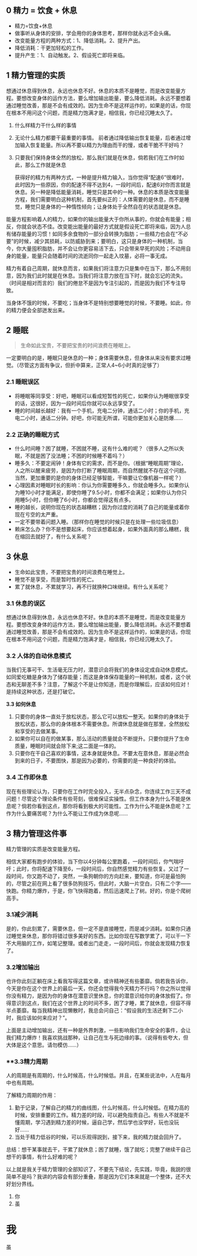 

##  0 精力 = 饮食 + 休息

- 精力=饮食+休息
- 做事听从身体的安排，学会用你的身体思考，那样你就永远不会头痛。
- 改变能量方程的两种方式：1、降低消耗。2、提升产出。
- 降低消耗：干更加轻松的工作。
- 提升产生：1、自动触发。2、假设死亡即将来临。

## 1 精力管理的实质

   想通过休息得到休息，永远也休息不好。休息的本质不是睡觉，而是改变能量方程。要想改变身体的运作方法，要么增加输出能量，要么降低消耗。永远不要想着通过睡觉改善，那是不会有成效的。因为生命不是这样运作的，如果是的话，你现在根本不用问这个问题，而是精力饱满才是，相信我，你已经沉睡太久了。

1. 什么样精力干什么样的事情
2. 无论什么精力都要干最重要的事情。 前者通过降低输出恢复能量，后者通过增加输入恢复能量。所以再不要以精力为理由而干的慢，或者干脆不干好吗？
3. 只要我们保持身体全然的放松，那么我们就是在休息，倘若我们在工作时如此，那么工作就是休息

   获得好的精力有两种方式，一种是提升精力输入，当你觉得“配速6”很难时，此时因为一些原因，你的配速不得不达到4，一段时间后，配速6对你而言就是休息。另一种是降低能量消耗，睡觉只是其中的一种。休息的本质是改变能量方程，我们需要明白这种机制，首先要纠正的：人体需要的是休息，而不是睡觉，睡觉只是身体的一种惰性倾向；让身体处于全然自在的状态就是休息。

​    能量方程影响着人的精力，如果你的输出能量大于你所从事的，你就会有能量；相反，你就会状态不佳。改变能出能量的最好方式就是假设死亡即将来临，因为人总有储存能量的习惯！如同多余食物的一部分会转换为脂肪；一些精力也会在“不必要”的时候，减少其损耗，以防威胁到来；要明白，这只是身体的一种机制，当今，你大量囤积脂肪，并不会让你更容易活下去，只会带来早死的风险；不动用自身的能量，能量只会随着时间的流逝同你一起走入坟墓，必将一事无成。

精力有着自己周期，就休息而言，如果我们将注意力只是集中在当下，那么不用刻意，因为我们此时就是在休息。当我们将注意力放在当下时，就会忘记的流失。（时间是相对而言的）我们的倦怠不是因为专注引起的，而是因为我们不专注导致。

当身体不饿的时候，不要吃；当身体不是特别想要睡觉的时候，不要睡。如此，你的精力便会全部迸发出来。

##  **2 睡眠**

>  生命如此宝贵，不要把宝贵的时间浪费在睡眠上。

一定要明白的是，睡眠只是休息的一种；身体需要休息，但身体从来没有要求过睡觉。（尽管这方面有争议，但折中算来，正常人4~6小时真的足够了）

### **2.1 睡眠误区**

- 将睡眠等同享受：好吧，睡眠可以看成短暂性的死亡，如果你认为睡眠很享受的话，这很好，因为一段时间后你就可以永远享受了。
- 睡的时间越长越好：我有一个手机，充电二分钟，通话二小时；你的手机，充电二小时，通话二分钟。好吧，你可能无所谓，可能你更加关心是防爆……

### **2.2 正确的睡眠方式**

- 什么时间睡？困了就睡，不困就不睡，这有什么难的呢？（很多人之所以失眠，不就是困了没法睡；不困的时候睡不着吗？）
- 睡多久：不要定闹钟！身体有它的需求，而不是你。（根据“睡眠周期”理论，人之所以醒来疲劳，是因为你打断了睡眠周期，而自然醒就不存在这个问题。当然，更加重要的是你的身体已经足够智能，干嘛要让它像机器一样呢？）
- 心理因素对睡眠时长的影响：你认为你需要睡多久，你就会睡多久。如果你认为睡10小时才能满足，即使你睡了9.5小时，你都不会满足；如果你认为你只用睡5小时，但你睡了6小时，你都会觉得这有点多。
- 睡的越长，说明你现在的状态越糟糕；因为你过度的消耗了自己的能量或着你现在亏空的太严重。
- 一定不要带着问题入睡。（那样你在睡觉的时候只是在处理一些垃圾信息）
- 赖床怎么办？你不是想要起床，你应该想着起身，如果外面真的那么糟糕，我在缩回去就好了，有什么关系呢？

## **3 休息**

- 生命如此宝贵，不要把宝贵的时间浪费在睡觉上。
- 睡觉不是享受，而是暂时性的死亡。
- 累了就休息，不累就学习，再不行就换种口味继续。有什么关系呢？

### **3.1 休息的误区**

想通过休息得到休息，永远也休息不好。休息的本质不是睡觉，而是改变能量方程。要想改变身体的运作方法，要么增加输出能量，要么降低消耗。永远不要想着通过睡觉改善，那是不会有成效的。因为生命不是这样运作的，如果是的话，你现在根本不用问这个问题，而是精力饱满才是，相信我，你已经沉睡太久了。

### **3.2 人体的自动休息模式**

当我们无事可干、生活毫无压力时，潜意识会将我们的身体设定成自动休息模式。如同爱吃糖是身体为了储存能量；而这是身体保存能量的一种机制，或者，这个状态和无聊差不多？注意，了解这个不是让你知道，而是你理解后，应该如何应对！是持续这种状态，还是打破它。

**3.3 如何休息**

1. 只要你的身体一直处于放松状态，那么它可以放松一整天。如果你的身体处于放松状态，那么你的身体根本不需要休息。所谓休息就是做在那里，全然放松和享受的去做某事。
2. 如果你可以自在的做某事，那么活动的质量就会不断提升。只要你提升了生命质量，睡眠时间就会除下来;这二面是一体的。
3. 只要你在干自己喜欢的事情，这本身就是休息。不要太在意休息，那是必然会到来的日子，不要图快，那是因为必要的，你需要的是一种良好的体验。

### **3.4 工作即休息**

现在有些理论认为，只要你在工作时完全投入，无半点杂念，你连续工作三天不成问题！尽管这个理论条件有些苛刻，很难保证实操性。但工作本身为什么不能是休息呢？倘若你看到这点，那你将看到极大的可能性。工作为什么不能是休息呢？工作为什么要痛苦呢？为什么不能让工作成为休息呢……

## **3 精力管理这件事**

 精力管理的实质是改变能量方程。

相信大家都有跑步的体验，当下你以4分钟每公里跑着，一段时间后，你气喘吁吁；此时，你将配速下降至6，一段时间后，你自然感觉精力有些恢复。又过了一段时间，你又跑不动了，突然，一条狗朝你的方向赶来，要知道，你可是最怕狗的，尽管之前在网上看了很多防狗技巧，但此时，大脑一片空白，只有二个字——快跑。你精力爆炸，于是，你飞快得跑着，然后迅速爬上了树。好的，你是个爬树高手。

### **3.1减少消耗**

是的，你此刻累了，需要休息，但一定不是直接睡觉，而是减少消耗。如果你只通过睡觉来休息，那你将错过很多美好的东西。比如你现在写数学累了，可以干一下不大用脑的工作，如笔记整理。或者出门走走，一段时间后，你就会发现精力恢复了。
### **3.2增加输出**
也许你此刻正躺在床上看我写得这篇文章，或许精神还有些萎靡。倘若我告诉你，今天是你在这个世界上的最后一天，你还会觉得我今天精力不行吗？你之所以觉得你没有精力，是因为你的身体在潜意识里休息，你的潜意识给你的身体放假了。你得意识到这点，我们在这个世界上的时间不多，困了才睡，累了就休息，但容不得半点萎靡。每当我精神出现懒散时，我总会问自己：“假设我的生活还剩下二小时，我应该如何来应对？”。

上面是主动增加输出，还有一种是外界刺激，一些影响我们生命安全的事件，会让我们精力爆炸！我喜欢挑战那种，让自己在生与死边缘的事。（说得有些夸大，但大体是这个意思。请勿模仿……）

### **3.3精力周期

人的周期是有周期的，什么时候高，什么时候低。并且，在某些说法中，人在每月中也有周期。

了解精力周期的作用：

1. 勤于记录，了解自己的精力的曲线图，什么时候高，什么时候低。在精力高的时候，安排重要的工作。精力差的时段，可以避免指责自己。有些人不就是不懂周期，学习遇到精力差的时候，逼自己学，然后学也没学好，玩也没玩好……
2. 当处于精力低谷的时候，可以乐观得説到，接下来，我的精力就会回升了。

 总结：想干某事就去干，干累了就休息；困了就睡，饿了就吃；完整了继续干自己想干的事情，有什么好难的呢？

以上就是我关于精力管理的全部知识了，不要先下结论，先实践，毕竟，我説的很简单不是吗？我讲的内容会有部分重叠，那是因为它们本来就是一个整体，还不大好划分界线。


1. 你
2. 虽


# 我
虽 













